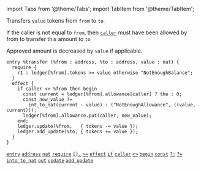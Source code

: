 import Tabs from '@theme/Tabs';
import TabItem from '@theme/TabItem';


Transfers `value` tokens from `from` to `to`.

If the caller is not equal to `from`, then [`caller`](/docs/reference/expressions/constants#caller) must have been allowed by from to transfer this amount to `to`

Approved amount is decreased by `value` if applicable.

<Tabs defaultValue="code">

<TabItem value="code" label="Code">

```archetype
entry %transfer (%from : address, %to : address, value : nat) {
  require {
    r1 : ledger[%from].tokens >= value otherwise "NotEnoughBalance";
  }
  effect {
    if caller <> %from then begin
      const current = ledger[%from].allowance[caller] ? the : 0;
      const new_value ?=
        int_to_nat(current - value) : ("NotEnoughAllowance", ((value, current)));
      ledger[%from].allowance.put(caller, new_value);
    end;
    ledger.update(%from,   { tokens -= value });
    ledger.add_update(%to, { tokens += value });
  }
}
```

[`entry`](/docs/reference/declarations/entrypoint#entry) [`address`](/docs/reference/types#address) [`nat`](/docs/reference/types#nat) [`require`](/docs/reference/declarations/entrypoint#require) [`[].`](/docs/reference/expressions/asset#ak--asset_keyaf) [`>=`](/docs/reference/expressions/operators/arithmetic#a--b-12) [`effect`](/docs/reference/declarations/entrypoint#effect) [`if`](/docs/reference/instructions/control#if) [`caller`](/docs/reference/expressions/constants#caller) [`<>`](/docs/reference/expressions/operators/arithmetic#a--b-8) [`begin`](/docs/reference/instructions/sequence) [`const`](/docs/reference/instructions/localvariable#const) [`?:`](/docs/reference/expressions/controls#a--b--c) [`?=`](/docs/reference/instructions/localvariable#) [`into_to_nat`](/docs/reference/expressions/builtins#int_to_nat(i%20:%20int)) [`put`](/docs/reference/instructions/containers#mputk-v) [`update`](/docs/reference/instructions/asset#aupdatek--u-) [`add_update`](/docs/reference/instructions/asset#aadd_updatek--u-)

</TabItem>


</Tabs>




